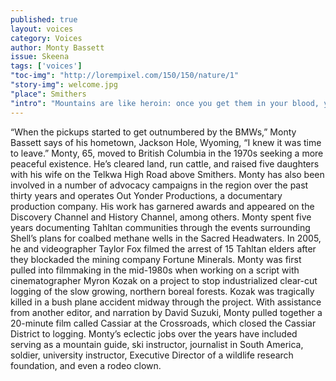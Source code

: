 ```yaml
---
published: true
layout: voices
category: Voices
author: Monty Bassett
issue: Skeena
tags: ['voices']
"toc-img": "http://lorempixel.com/150/150/nature/1"
"story-img": welcome.jpg
"place": Smithers
"intro": "Mountains are like heroin: once you get them in your blood, you can't give 'em up." 
---
```

“When the pickups started to get outnumbered by the BMWs,” Monty Bassett says of his hometown, Jackson Hole, Wyoming, “I knew it was time to leave.” Monty, 65, moved to British Columbia in the 1970s seeking a more peaceful existence. He’s cleared land, run cattle, and raised five daughters with his wife on the Telkwa High Road above Smithers. Monty has also been involved in a number of advocacy campaigns in the region over the past thirty years and operates Out Yonder Productions, a documentary production company. His work has garnered awards and appeared on the Discovery Channel and History Channel, among others.
Monty spent five years documenting Tahltan communities through the events surrounding Shell’s plans for coalbed methane wells in the Sacred Headwaters. In 2005, he and videographer Taylor Fox filmed the arrest of 15 Tahltan elders after they blockaded the mining company Fortune Minerals.
Monty was first pulled into filmmaking in the mid-1980s when working on a script with cinematographer Myron Kozak on a project to stop industrialized clear-cut logging of the slow growing, northern boreal forests. Kozak was tragically killed in a bush plane accident midway through the project. With assistance from another editor, and narration by David Suzuki, Monty pulled together a 20-minute film called Cassiar at the Crossroads, which closed the Cassiar District to logging.
Monty’s eclectic jobs over the years have included serving as a mountain guide, ski instructor, journalist in South America, soldier, university instructor, Executive Director of a wildlife research foundation, and even a rodeo clown.
